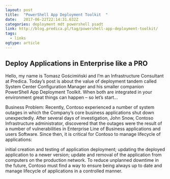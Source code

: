 ```yaml
---
layout: post 
title:  "PowerShell App Deployment Toolkit  " 
date:   2017-06-22T22:14:31.632Z 
categories: deployment mdt powershell psadt 
link: http://blog.predica.pl/tag/powershell-app-deployment-toolkit/ 
tags:
  - links
ogtype: article 
---
```


## Deploy Applications in Enterprise like a PRO
Hello, my name is Tomasz Gościmiński and I’m an Infrastructure Consultant at Predica. Today’s post is about the value of deployment tandem called System Center Configuration Manager and his smaller companion PowerShell App Deployment Toolkit. When both are integrated in your environment great things can happen – so let’s start…

Business Problem: Recently, Contoso experienced a number of system outages in which the Company’s core business applications shut down unexpectedly. After several days of investigation, John Snow, Contoso Infrastructure administrator, discovered that the outages were the result of a number of vulnerabilities in Enterprise Line of Business applications and users Software. Since then, it is critical for Contoso to manage lifecycle of applications:

initial creation and testing of application deployment;
updating the deployed application to a newer version;
update and removal of the application from computers on the production network.
To reduce unplanned downtime in the future, Contoso must find a way to ensure being always up to date and manage lifecycle of applications in a controlled manner.